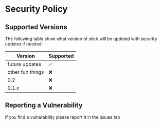 # Security Policy

## Supported Versions

The following table show what version of stick will be updated with security updates if needed.

| Version | Supported          |
| ------- | ------------------ |
| future updates | :white_check_mark: |
| other fun things     | :x:   |
| 0.2     | :x:                | 
| 0.1.x   | :x:                |

## Reporting a Vulnerability

If you find a vulnerability please report it in the issues tab
